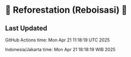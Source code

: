 
# 🌳 Reforestation (Reboisasi) 🌲

## Last Updated

GitHub Actions time: Mon Apr 21 11:18:19 UTC 2025

Indonesia/Jakarta time: Mon Apr 21 18:18:19 WIB 2025
